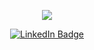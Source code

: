 <p align="center"><img src="https://i.imgur.com/BA2w8tl.png" /></p>
<p align="center">
  <a href="https://twitter.com/7eith">
    <img src="https://img.shields.io/badge/Twitter-blue?style=for-the-badge&logo=twitter&logoColor=white" alt="LinkedIn Badge">
  </a>
</p>
